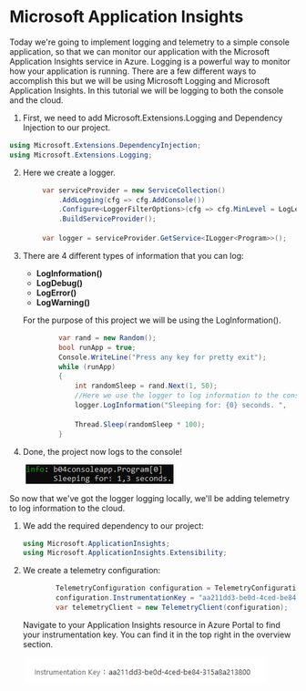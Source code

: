 # Microsoft Application Insights

Today we're going to implement logging and telemetry to a simple console application, so that we can monitor our application with the Microsoft Application Insights service in Azure. Logging is a powerful way to monitor how your application is running. There are a few different ways to accomplish this but we will be using Microsoft Logging and Microsoft Application Insights. In this tutorial we will be logging to both the console and the cloud. 



1. First, we need to add Microsoft.Extensions.Logging and Dependency Injection to our project. 

```c#
using Microsoft.Extensions.DependencyInjection;
using Microsoft.Extensions.Logging;
```

2. Here we create a logger.

```C#
        var serviceProvider = new ServiceCollection()
            .AddLogging(cfg => cfg.AddConsole())
            .Configure<LoggerFilterOptions>(cfg => cfg.MinLevel = LogLevel.Debug)
            .BuildServiceProvider();

        var logger = serviceProvider.GetService<ILogger<Program>>();
```
3. There are 4 different types of information that you can log:

   * **LogInformation()**
   * **LogDebug()**
   * **LogError()**
   * **LogWarning()**

   For the purpose of this project we will be using the LogInformation(). 

```c#
            var rand = new Random();
            bool runApp = true;
            Console.WriteLine("Press any key for pretty exit");
            while (runApp)
            {
                int randomSleep = rand.Next(1, 50);
                //Here we use the logger to log information to the console. 
                logger.LogInformation("Sleeping for: {0} seconds. ", 	SleepTimeToSec(randomSleep).ToString());

                Thread.Sleep(randomSleep * 100);
            }
```

4. Done, the project now logs to the console!      

   ​    ![logger.png](https://github.com/PGBSNH19/blog-b04/blob/master/img/logger.png?raw=true)      



So now that we've got the logger logging locally, we'll be adding telemetry to log information to the cloud.

1. We add the required dependency to our project:

   ```c#
   using Microsoft.ApplicationInsights;
   using Microsoft.ApplicationInsights.Extensibility;
   ```

2. We create a telemetry configuration:

   ```c#
           TelemetryConfiguration configuration = TelemetryConfiguration.CreateDefault();
           configuration.InstrumentationKey = "aa211dd3-be0d-4ced-be84-315a8a213800";
           var telemetryClient = new TelemetryClient(configuration);
   ```
   Navigate to your Application Insights resource in Azure Portal to find your instrumentation key. You can find it in the top right in the overview section. 

   ​          ![ik.png](img/ik.png?raw=true)      